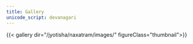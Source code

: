 ```yaml
---
title: Gallery
unicode_script: devanagari
---
```

{{< gallery dir="/jyotisha/naxatram/images/" figureClass="thumbnail">}}
